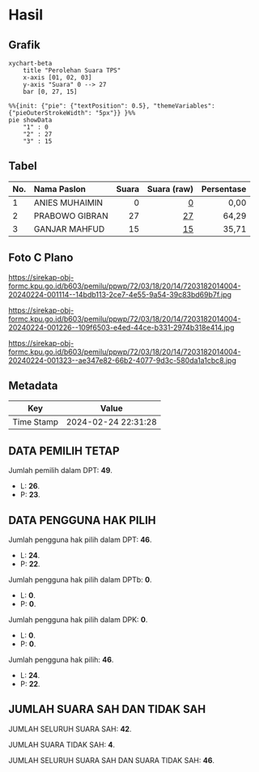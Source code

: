 # Hasil

## Grafik

```mermaid
xychart-beta
    title "Perolehan Suara TPS"
    x-axis [01, 02, 03]
    y-axis "Suara" 0 --> 27
    bar [0, 27, 15]
```

```mermaid
%%{init: {"pie": {"textPosition": 0.5}, "themeVariables": {"pieOuterStrokeWidth": "5px"}} }%%
pie showData
    "1" : 0
    "2" : 27
    "3" : 15
```

## Tabel

| No. | Nama Paslon    | Suara | Suara (raw) | Persentase |
|:--- |:-------------- | -----:| -----------:| ----------:|
| 1   | ANIES MUHAIMIN | 0     | [0][p-1]    | 0,00       |
| 2   | PRABOWO GIBRAN | 27    | [27][p-2]   | 64,29      |
| 3   | GANJAR MAHFUD  | 15    | [15][p-3]   | 35,71      |


[p-1]: https://github.com/gigit-pemilu/pemilu-2024-72-sulawesi-tengah/blob/main/pilpres/hitung-suara/sub/72-sulawesi-tengah/sub/03-donggala/sub/18-banawa-selatan/sub/2014-ongulara/sub/004-tps/sub/paslon-1.txt
[p-2]: https://github.com/gigit-pemilu/pemilu-2024-72-sulawesi-tengah/blob/main/pilpres/hitung-suara/sub/72-sulawesi-tengah/sub/03-donggala/sub/18-banawa-selatan/sub/2014-ongulara/sub/004-tps/sub/paslon-2.txt
[p-3]: https://github.com/gigit-pemilu/pemilu-2024-72-sulawesi-tengah/blob/main/pilpres/hitung-suara/sub/72-sulawesi-tengah/sub/03-donggala/sub/18-banawa-selatan/sub/2014-ongulara/sub/004-tps/sub/paslon-3.txt

## Foto C Plano

https://sirekap-obj-formc.kpu.go.id/b603/pemilu/ppwp/72/03/18/20/14/7203182014004-20240224-001114--14bdb113-2ce7-4e55-9a54-39c83bd69b7f.jpg

https://sirekap-obj-formc.kpu.go.id/b603/pemilu/ppwp/72/03/18/20/14/7203182014004-20240224-001226--109f6503-e4ed-44ce-b331-2974b318e414.jpg

https://sirekap-obj-formc.kpu.go.id/b603/pemilu/ppwp/72/03/18/20/14/7203182014004-20240224-001323--ae347e82-66b2-4077-9d3c-580da1a1cbc8.jpg


## Metadata

| Key        | Value               |
| ---------- | ------------------- |
| Time Stamp | 2024-02-24 22:31:28 |


## DATA PEMILIH TETAP

Jumlah pemilih dalam DPT: **49**.
 * L: **26**.
 * P: **23**.

## DATA PENGGUNA HAK PILIH

Jumlah pengguna hak pilih dalam DPT: **46**.
 * L: **24**.
 * P: **22**.

Jumlah pengguna hak pilih dalam DPTb: **0**.
 * L: **0**.
 * P: **0**.

Jumlah pengguna hak pilih dalam DPK: **0**.
 * L: **0**.
 * P: **0**.

Jumlah pengguna hak pilih: **46**.
 * L: **24**.
 * P: **22**.

## JUMLAH SUARA SAH DAN TIDAK SAH

JUMLAH SELURUH SUARA SAH: **42**.

JUMLAH SUARA TIDAK SAH: **4**.

JUMLAH SELURUH SUARA SAH DAN SUARA TIDAK SAH: **46**.


